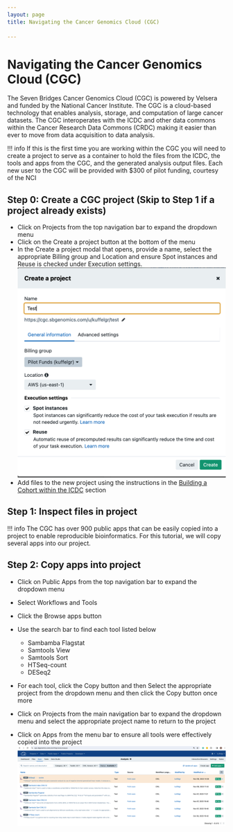 ```yaml
---
layout: page
title: Navigating the Cancer Genomics Cloud (CGC)

---
```



Navigating the Cancer Genomics Cloud (CGC)
============================================
The Seven Bridges Cancer Genomics Cloud (CGC) is powered by Velsera and funded by the National Cancer Institute. The CGC is a cloud-based technology that enables analysis, storage, and computation of large cancer datasets. The CGC interoperates with the ICDC and other data commons within the Cancer Research Data Commons (CRDC) making it easier than ever to move from data acquisition to data analysis.

!!! info
    If this is the first time you are working within the CGC you will need to create a project to serve as a container to hold the files from the ICDC, the tools and apps from the CGC, and the generated analysis output files. Each new user to the CGC will be provided with $300 of pilot funding, courtesy of the NCI

## Step 0: Create a CGC project (Skip to Step 1 if a project already exists)

* Click on <span class="highlight_text">Projects</span> from the top navigation bar to expand the dropdown menu
* Click on the <span class="highlight_button">Create a project</span> button at the bottom of the menu
* In the Create a project modal that opens, provide a name, select the appropriate Billing group and Location and ensure Spot instances and Reuse is checked under Execution settings. 
![Create project](./rna-seq-images/cgc-create-project.png "Create project")
* Add files to the new project using the instructions in the [Building a Cohort within the ICDC](rna_seq_03.md) section


## Step 1: Inspect files in project

!!! info
    The CGC has over 900 public apps that can be easily copied into a project to enable reproducible bioinformatics. For this tutorial, we will copy several apps into our project.
## Step 2: Copy apps into project
* Click on <span class="highlight_text">Public Apps</span> from the top navigation bar to expand the dropdown menu 
* Select Workflows and Tools
* Click the <span class="highlight_button">Browse apps</span> button
* Use the search bar to find each tool listed below
    - Sambamba Flagstat
    - Samtools View
    - Samtools Sort
    - HTSeq-count
    - DESeq2

* For each tool, click the <span class="highlight_button">Copy</span> button and then Select the appropriate project from the dropdown menu and then click the Copy button once more
* Click on <span class="highlight_text">Projects</span> from the main navigation bar to expand the dropdown menu and select the appropriate project name to return to the project
* Click on <span class="highlight_text">Apps</span> from the menu bar to ensure all tools were effectively copied into the project
![Tools loaded](./rna-seq-images/cgc-apps-loaded.png "Tools loaded")







